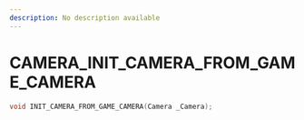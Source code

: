 ```yaml
---
description: No description available 
---
```


# CAMERA\_INIT_CAMERA_FROM_GAME_CAMERA

```cpp
void INIT_CAMERA_FROM_GAME_CAMERA(Camera _Camera);
```